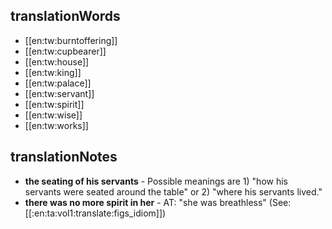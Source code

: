## translationWords

* [[en:tw:burntoffering]]
* [[en:tw:cupbearer]]
* [[en:tw:house]]
* [[en:tw:king]]
* [[en:tw:palace]]
* [[en:tw:servant]]
* [[en:tw:spirit]]
* [[en:tw:wise]]
* [[en:tw:works]]

## translationNotes

* **the seating of his servants** - Possible meanings are 1) "how his servants were seated around the table" or 2) "where his servants lived."
* **there was no more spirit in her** - AT: "she was breathless" (See: [[:en:ta:vol1:translate:figs_idiom]])
